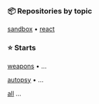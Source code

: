 ### 📦 Repositories by topic
[sandbox](https://github.com/valours?tab=repositories&q=sandbox&type=&language=&sort=) • [react](https://github.com/valours?tab=repositories&q=topic%3Areact&type=&language=&sort=)

### ⭐ Starts

[weapons](https://github.com/stars/valours/lists/weapons) • ...

[autopsy](https://github.com/stars/valours/lists/autopsy) • ...

[all](https://github.com/stars/valours/lists) ...
